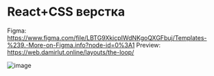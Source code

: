 # React+CSS верстка 

Figma: https://www.figma.com/file/LBTG9XkicpIWdNKgoQXGFbuj/Templates-%239.-More-on-Figma.info?node-id=0%3A1
Preview: https://web.damirlut.online/layouts/the-loop/

![image](https://user-images.githubusercontent.com/60309177/150643232-35637bcc-a043-43b2-b322-251d448dc4a6.png)
